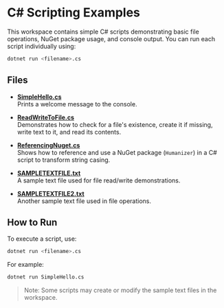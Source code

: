 # C# Scripting Examples

This workspace contains simple C# scripts demonstrating basic file operations, NuGet package usage, and console output. You can run each script individually using:

```sh
dotnet run <filename>.cs
```

## Files

- **[SimpleHello.cs](SimpleHello.cs)**  
  Prints a welcome message to the console.

- **[ReadWriteToFile.cs](ReadWriteToFile.cs)**  
  Demonstrates how to check for a file's existence, create it if missing, write text to it, and read its contents.

- **[ReferencingNuget.cs](ReferencingNuget.cs)**  
  Shows how to reference and use a NuGet package (`Humanizer`) in a C# script to transform string casing.

- **[SAMPLETEXTFILE.txt](SAMPLETEXTFILE.txt)**  
  A sample text file used for file read/write demonstrations.

- **[SAMPLETEXTFILE2.txt](SAMPLETEXTFILE2.txt)**  
  Another sample text file used in file operations.

## How to Run

To execute a script, use:

```sh
dotnet run <filename>.cs
```

For example:

```sh
dotnet run SimpleHello.cs
```

> Note: Some scripts may create or modify the sample text files in the workspace.